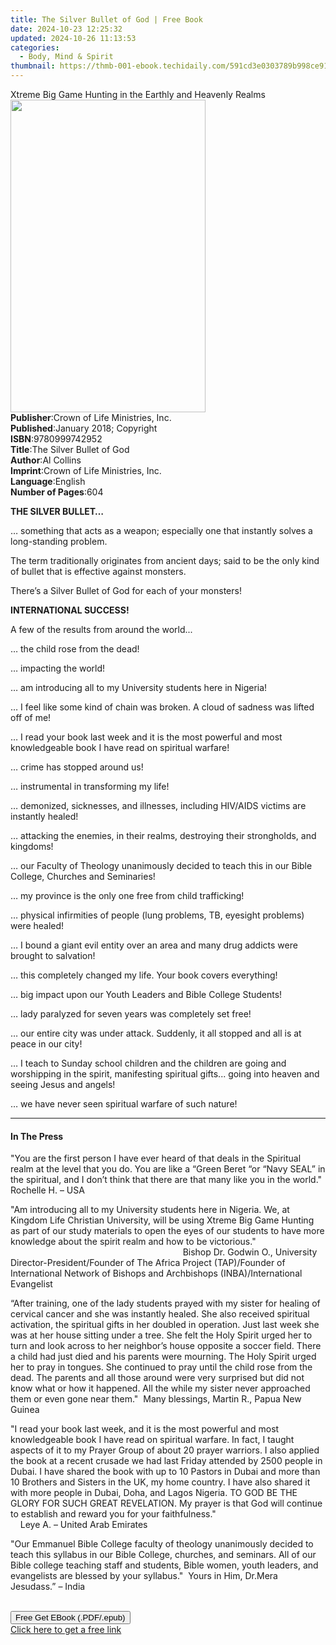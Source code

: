 ```yaml
---
title: The Silver Bullet of God | Free Book
date: 2024-10-23 12:25:32
updated: 2024-10-26 11:13:53
categories:
  - Body, Mind & Spirit
thumbnail: https://thmb-001-ebook.techidaily.com/591cd3e0303789b998ce91c7f7a5191911f540fcd644b3bb4e78bf33feb6d7be.jpg
---
```

<main id="book-container">
  <div class="flex flex-col">
    <div class="book-brief flex-1 py-6 px-4 sm:p-6 md:py-10 md:px-8">
      <!-- brief-->
      <div class="book-brief-main">
        Xtreme Big Game Hunting in the Earthly and Heavenly Realms
      </div>
    </div>
    <div
      class="book-meta-info flex-1 grid gap-4 col-start-1 col-end-3 row-start-1 sm:mb-6 sm:grid-cols-4 lg:gap-6 lg:col-start-2 lg:row-end-6 lg:row-span-6 lg:mb-0"
    >
      <div
        class="book-meta-info-left place-content-center mt-4 p-4 text-sm leading-6 col-start-2 col-span-2 dark:text-slate-400"
      >
        <img
          class="w-full h-500 object-cover rounded-lg sm:h-255 sm:col-span-2 lg:col-span-full"
          src="https://img-001-ebook.techidaily.com/ed8cabb27f25a05d448968461078aab3169a70d7fdab5fb100dd48081c3bc1e2.jpg"
          alt=""
          width="312"
          height="500"
        />
      </div>
      <div
        class="book-meta-info-right mt-2 col-start-1 row-start-2 col-span-3 self-center"
      >
        <!-- meta data  -->
        <div class="flex flex-col px-4 md:px-8">
          <div class="flex-1">
            <strong>Publisher</strong>:<span class="px-2"
              >Crown of Life Ministries, Inc.</span
            >
          </div>
          <div class="flex-1">
            <strong>Published</strong>:<span class="px-2"
              >January 2018; Copyright</span
            >
          </div>
          <div class="flex-1">
            <strong>ISBN</strong>:<span class="px-2">9780999742952</span>
          </div>
          <div class="flex-1">
            <strong>Title</strong>:<span class="px-2"
              >The Silver Bullet of God</span
            >
          </div>
          <div class="flex-1">
            <strong>Author</strong>:<span class="px-2">Al Collins</span>
          </div>
          <div class="flex-1">
            <strong>Imprint</strong>:<span class="px-2"
              >Crown of Life Ministries, Inc.</span
            >
          </div>
          <div class="flex-1">
            <strong>Language</strong>:<span class="px-2">English</span>
          </div>
          <div class="flex-1">
            <strong>Number of Pages</strong>:<span class="px-2">604</span>
          </div>
        </div>
      </div>
    </div>
    <div class="book-description flex-1 py-6 px-4 sm:p-6 md:py-10 md:px-8">
      <div class="book-description-main">
        <div accordion-content="" id="description">
          <p><strong>THE SILVER BULLET…</strong></p>
          <p>
            … something that acts as a weapon; especially one that instantly
            solves a long-standing problem.
          </p>
          <p>
            The term traditionally originates from ancient days; said to be the
            only kind of bullet that is effective against monsters.
          </p>
          <p>There’s a Silver Bullet of God for each of your monsters!</p>
          <p><strong>INTERNATIONAL SUCCESS!</strong></p>
          <p>A few of the results from around the world...</p>
          <p>… the child rose from the dead!</p>
          <p>… impacting the world!</p>
          <p>… am introducing all to my University students here in Nigeria!</p>
          <p>
            … I feel like some kind of chain was broken. A cloud of sadness was
            lifted off of me!
          </p>
          <p>
            … I read your book last week and it is the most powerful and most
            knowledgeable book I have read on spiritual warfare!
          </p>
          <p>… crime has stopped around us!</p>
          <p>… instrumental in transforming my life!</p>
          <p>
            … demonized, sicknesses, and illnesses, including HIV/AIDS victims
            are instantly healed!
          </p>
          <p>
            … attacking the enemies, in their realms, destroying their
            strongholds, and kingdoms!
          </p>
          <p>
            … our Faculty of Theology unanimously decided to teach this in our
            Bible College, Churches and Seminaries!
          </p>
          <p>… my province is the only one free from child trafficking!</p>
          <p>
            … physical infirmities of people (lung problems, TB, eyesight
            problems) were healed!
          </p>
          <p>
            … I bound a giant evil entity over an area and many drug addicts
            were brought to salvation!
          </p>
          <p>… this completely changed my life. Your book covers everything!</p>
          <p>
            … big impact upon our Youth Leaders and&nbsp;Bible College Students!
          </p>
          <p>… lady paralyzed for seven years was completely set free!</p>
          <p>
            … our entire city was under attack. Suddenly, it all stopped and all
            is at peace in our city!
          </p>
          <p>
            … I teach to Sunday school children and the children are going and
            worshipping in the spirit, manifesting spiritual gifts... going into
            heaven and seeing Jesus and angels!
          </p>
          <p>… we have never seen spiritual warfare of such nature!</p>
        </div>
        <div class="accordion-fader"></div>
      </div>
    </div>
    <div class="book-excerpts flex-1 py-6 px-4 sm:p-6 md:py-10 md:px-8">
      <!-- excerpts-->
      <div class="book-excerpts-main">
        <hr />
        <h4 class="placeholder placeholder-heading">
          <span>In The Press</span>
        </h4>
        <p></p>
        <p>
          "You are the first person I have ever heard of that deals in the
          Spiritual realm at the level that you do. You are like a “Green Beret
          “or “Navy SEAL” in the spiritual, and I don’t think that there are
          that many like you in the world." Rochelle H. – USA
        </p>
        <p>
          "Am introducing all to my University students here in Nigeria. We, at
          Kingdom Life Christian University, will be using Xtreme Big Game
          Hunting as part of our study materials to open the eyes of our
          students to have more knowledge about the spirit realm and how to be
          victorious."&nbsp; &nbsp; &nbsp; &nbsp; &nbsp; &nbsp; &nbsp; &nbsp;
          &nbsp; &nbsp; &nbsp; &nbsp; &nbsp; &nbsp; &nbsp; &nbsp; &nbsp; &nbsp;
          &nbsp; &nbsp; &nbsp; &nbsp; &nbsp; &nbsp; &nbsp; &nbsp; &nbsp; &nbsp;
          &nbsp; &nbsp; &nbsp; &nbsp; &nbsp; &nbsp; &nbsp; &nbsp; &nbsp; &nbsp;
          &nbsp; &nbsp; &nbsp; &nbsp; &nbsp; &nbsp; &nbsp; &nbsp; &nbsp; &nbsp;
          &nbsp; Bishop Dr. Godwin O., University Director-President/Founder of
          The Africa Project (TAP)/Founder of International Network of Bishops
          and Archbishops (INBA)/International Evangelist
        </p>
        <p>
          “After training, one of the lady students prayed with my sister for
          healing of cervical cancer and she was instantly healed. She also
          received spiritual activation, the spiritual gifts in her doubled in
          operation. Just last week she was at her house sitting under a tree.
          She felt the Holy Spirit urged her to turn and look across to her
          neighbor’s house opposite a soccer field. There a child had just died
          and his parents were mourning. The Holy Spirit urged her to pray in
          tongues. She continued to pray until the child rose from the dead. The
          parents and all those around were very surprised but did not know what
          or how it happened. All the while my sister never approached them or
          even gone near them."&nbsp; Many blessings, Martin R., Papua New
          Guinea
        </p>
        <p>
          "I read your book last week, and it is the most powerful and most
          knowledgeable book I have read on spiritual warfare. In fact, I taught
          aspects of it to my Prayer Group of about 20 prayer warriors. I also
          applied the book at a recent crusade we had last Friday attended by
          2500 people in Dubai. I have shared the book with up to 10 Pastors in
          Dubai and more than 10 Brothers and Sisters in the UK, my home
          country. I have also shared it with more people in Dubai, Doha, and
          Lagos Nigeria. TO GOD BE THE GLORY FOR SUCH GREAT REVELATION. My
          prayer is that God will continue to establish and reward you for your
          faithfulness."&nbsp; &nbsp; &nbsp; &nbsp; &nbsp; &nbsp; &nbsp; &nbsp;
          &nbsp; &nbsp; &nbsp; &nbsp; &nbsp; &nbsp; &nbsp; &nbsp; &nbsp; &nbsp;
          &nbsp; &nbsp; &nbsp; &nbsp; &nbsp; &nbsp; Leye A. – United Arab
          Emirates
        </p>
        <p>
          "Our Emmanuel Bible College faculty of theology&nbsp;unanimously
          decided to teach this syllabus in our Bible College,
          churches,&nbsp;and seminars. All of our Bible college teaching staff
          and students, Bible women, youth leaders, and evangelists are blessed
          by your syllabus."&nbsp; Yours in Him, Dr.Mera Jesudass.” – India
          &nbsp; &nbsp; &nbsp; &nbsp; &nbsp; &nbsp; &nbsp; &nbsp; &nbsp; &nbsp;
          &nbsp; &nbsp; &nbsp; &nbsp; &nbsp; &nbsp; &nbsp; &nbsp; &nbsp; &nbsp;
          &nbsp; &nbsp; &nbsp; &nbsp; &nbsp; &nbsp; &nbsp; &nbsp; &nbsp; &nbsp;
          &nbsp; &nbsp; &nbsp; &nbsp; &nbsp; &nbsp; &nbsp; &nbsp; &nbsp; &nbsp;
          &nbsp; &nbsp; &nbsp; &nbsp; &nbsp; &nbsp; &nbsp; &nbsp; &nbsp; &nbsp;
          &nbsp; &nbsp; &nbsp; &nbsp; &nbsp;
        </p>
        <p></p>
      </div>
    </div>
    <div
      class="book-about-author flex-1 py-6 px-4 sm:p-6 md:py-10 md:px-8"
    ></div>
    <div class="book-free-get flex-1 py-6 px-4 sm:p-6 md:py-10 md:px-8">
      <button
        id="btn-free-get"
        class="bg-blue-500 hover:bg-blue-700 text-white font-bold py-2 px-4 rounded"
      >
        Free Get EBook (.PDF/.epub)
      </button>
      <div id="countdown-display" class="px-2 text-lg mt-2"></div>
      <a
        id="free-link"
        class="hidden bg-blue-500 hover:bg-blue-700 text-white font-bold py-2 px-4 rounded"
        href="https://www.ebooks.com/en-us/book/209856439/the-silver-bullet-of-god/al-collins/"
        target="_blank"
        >Click here to get a free link</a
      >
    </div>
    <script>
      let countdownTime = 0;
      let countdownInterval = null;
      document
        .getElementById('btn-free-get')
        .addEventListener('click', startCountdown);
      function startCountdown() {
        countdownTime = new Date().getTime() + 60000 * 3;
        countdownInterval = setInterval(updateCountdown, 1000);
        document.getElementById('btn-free-get').disabled = true;
        document
          .getElementById('btn-free-get')
          .classList.add('bg-gray-500', 'cursor-not-allowed');
      }
      function updateCountdown() {
        let currentTime = new Date().getTime();
        let timeLeft = countdownTime - currentTime;
        let secondsLeft = Math.floor(timeLeft / 1000);
        document.getElementById('countdown-display').innerHTML =
          `Remaining time: ${secondsLeft} seconds.`;
        if (secondsLeft <= 0) {
          clearInterval(countdownInterval);
          document.getElementById('btn-free-get').classList.add('hidden');
          document.getElementById('free-link').classList.remove('hidden');
          document.getElementById('countdown-display').innerHTML = '';
        }
      }
    </script>
  </div>
</main>
